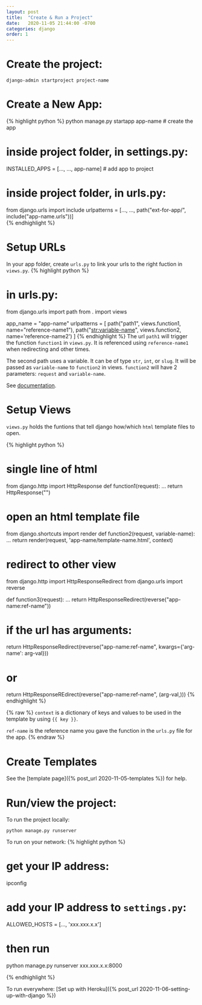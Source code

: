 ```yaml
---
layout: post
title:  "Create & Run a Project"
date:   2020-11-05 21:44:00 -0700
categories: django
order: 1
---
```

# Create the project:
`django-admin startproject project-name`

# Create a New App:
{% highlight python %}
python manage.py startapp app-name   # create the app

# inside project folder, in settings.py:
INSTALLED_APPS = [..., ..., app-name]  # add app to project

# inside project folder, in urls.py:
from django.urls import include
urlpatterns = [..., ..., path("ext-for-app/", include("app-name.urls"))]   
{% endhighlight %}

# Setup URLs
In your app folder, create `urls.py` to link your urls to the right fuction in `views.py`.
{% highlight python %}
# in urls.py:
from django.urls import path
from . import views

app_name = "app-name"
urlpatterns = [
  path("path1", views.function1, name="reference-name1"),
  path("<str:variable-name>", views.function2, name='reference-name2')
]
{% endhighlight %}
The url `path1` will trigger the function `function1` in `views.py`. It is referenced using `reference-name1` when redirecting and other times.

The second path uses a variable. It can be of type `str`, `int`, or `slug`. It will be passed as `variable-name` to `function2` in views. `function2` will have 2 parameters: `request` and `variable-name`.

See [documentation](https://docs.djangoproject.com/en/3.1/topics/http/urls/).

# Setup Views
`views.py` holds the funtions that tell django how/which `html` template files to open.

{% highlight python %}
# single line of html
from django.http import HttpResponse
def function1(request):
  ... 
  return HttpResponse("<html to show>")

# open an html template file
from django.shortcuts import render
def function2(request, variable-name):
  ... 
  return render(request, 'app-name/template-name.html', context)

# redirect to other view
from django.http import HttpResponseRedirect
from django.urls import reverse

def function3(request):
    ...
    return HttpResponseRedirect(reverse("app-name:ref-name"))

# if the url has arguments:
return HttpResponseRedirect(reverse("app-name:ref-name", kwargs={'arg-name': arg-val}))
# or
return HttpResponseREdirect(reverse("app-name:ref-name", (arg-val,)))
{% endhighlight %}

{% raw %}
`context` is a dictionary of keys and values to be used in the template by using `{{ key }}`.

`ref-name` is the reference name you gave the function in the `urls.py` file for the app.
{% endraw %}

# Create Templates
See the [template page]({% post_url 2020-11-05-templates %}) for help.

# Run/view the project:
To run the project locally: 

`python manage.py runserver`

To run on your network:
{% highlight python %}
# get your IP address:
ipconfig

# add your IP address to `settings.py`: 
ALLOWED_HOSTS = [..., 'xxx.xxx.x.x']

# then run
python manage.py runserver xxx.xxx.x.x:8000

{% endhighlight %}

To run everywhere: [Set up with Heroku]({% post_url 2020-11-06-setting-up-with-django %})